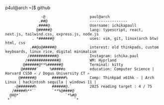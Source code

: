 p4ul@arch ~]$ github

                    -@                    paul@arch
                   .##@                   -----------------
                  .####@                  Username: ichikapaull
                  @#####@                 lang: typescript, react, next.js, tailwind.css, express.js, node.js
                . *######@                uses: vim, git, linux(arch btw) html, css 
               .##@o@#####@               interest: old thinkpads, custom keyboards, linux rice, digital minimalism 
              /############@              Instagram: ichika.paul
             /##############@             WM: Hyprland
            @######@**%######@            Terminal: kitty
           @######`     %#####o           education: Computer Science | Harvard CS50 ✍️ / Dogus University CT ✍️
          @######@       ######%          Comp: Thinkpad x61hk - | Arch Linux | hackintosh sequila | windows 11 | 
        -@#######h       ######@.`        2025 reading target : 4 / 75
       /#####h**``       `**%@####@       
      @H@*`                    `*%#@    
     *`                            `*
